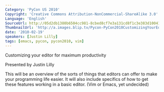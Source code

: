 ```yaml
---
Category: 'PyCon US 2010'
Copyright: 'Creative Commons Attribution-NonCommercial-ShareAlike 3.0'
Language: 'English'
SourceUrl: http://05d2db1380b6504cc981-8cbed8cf7e3a131cd8f1c3e383d10041.r93.cf2.rackcdn.com/pycon-us-2010/245_customizing-your-editor-for-maximum-productivity-171.m4v
ThumbnailUrl: 'http://a.images.blip.tv/Pycon-PyCon2010CustomizingYourEditorForMaximumProductivity171712-991.jpg'
date: '2010-02-19'
speakers: [Justin Lilly]
tags: [emacs, pycon, pycon2010, vim]
---
```

Customizing your editor for maximum productivity

Presented by Justin Lilly

This will be an overview of the sorts of things that editors can offer to make
your programming life easier. It will also include specifics of how to get
these features working in a basic editor. (Vim or Emacs, yet undecided)

